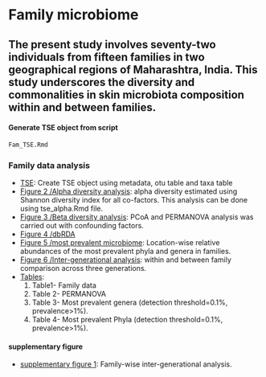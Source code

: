# Family microbiome
## The present study involves seventy-two individuals from fifteen families in two geographical regions of Maharashtra, India. This study underscores the diversity and commonalities in skin microbiota composition within and between families. ##

#### Generate TSE object from script
```bash
Fam_TSE.Rmd
```
### Family data analysis

- [TSE](fam_TSE.Rmd): Create TSE object using metadata, otu table and taxa table
- [Figure 2 /Alpha diversity analysis](tse_alpha.md): alpha diversity estimated using Shannon diversity index for all co-factors. This analysis can be done using tse_alpha.Rmd file. 
- [Figure 3 /Beta diversity analysis](tse_beta.md): PCoA and PERMANOVA analysis was carried out with confounding factors.
- [Figure 4 /dbRDA](RDA.md)
- [Figure 5 /most prevalent microbiome](tse_core.md): Location-wise relative abundances of the most prevalent phyla and genera in families.
- [Figure 6 /Inter-generational analysis](Intergeneration_analysis.md): within and between family comparison across three generations.
- [Tables](tables.md): 
   1. Table1- Family data
   2. Table 2- PERMANOVA
   3. Table 3- Most prevalent genera (detection threshold=0.1%, prevalence>1%).
   4. Table 4-  Most prevalent Phyla (detection threshold=0.1%, prevalence>1%).

#### supplementary figure
- [supplementary figure 1](supplimentory.md): Family-wise inter-generational analysis.
